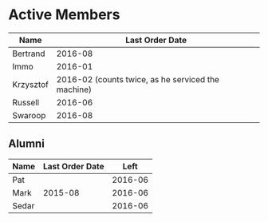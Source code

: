 # Active Members

Name      | Last Order Date
----------|-----------------
Bertrand  | 2016-08
Immo      | 2016-01
Krzysztof | 2016-02 (counts twice, as he serviced the machine)
Russell   | 2016-06
Swaroop   | 2016-08

## Alumni

Name      | Last Order Date | Left
----------|-----------------|-----
Pat       |                 | 2016-06
Mark      | 2015-08         | 2016-06
Sedar     |                 | 2016-06
